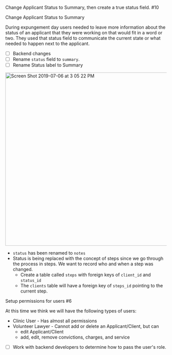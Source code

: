 Change Applicant Status to Summary, then create a true status field. #10

Change Applicant Status to Summary

During expungement day users needed to leave more information about the status of an applicant that they were working on that would fit in a word or two.  They used that status field to communicate the current state or what needed to happen next to the applicant.

- [ ] Backend changes
- [ ] Rename `status` field to `summary`.
- [ ] Rename Status label to Summary

<img width="541" alt="Screen Shot 2019-07-06 at 3 05 22 PM" src="https://user-images.githubusercontent.com/447024/60760844-a7139280-a001-11e9-960b-cee833decaa0.png">


* `status` has been renamed to `notes`
* Status is being replaced with the concept of steps since we go through the process in steps.  We want to record who and when a step was changed.
     * Create a table called `steps` with foreign keys of `client_id` and `status_id`
     * The `clients` table will have a foreign key of `steps_id` pointing to the current step.


Setup permissions for users #6

At this time we think we will have the following types of users:

* Clinic User - Has almost all permissions
* Volunteer Lawyer - Cannot add or delete an Applicant/Client, but can 
   * edit Applicant/Client
   * add, edit, remove convictions, charges, and  service 

- [ ] Work with backend developers to determine how to pass the user's role.

